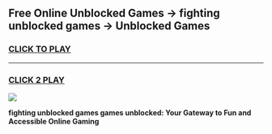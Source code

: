 
## Free Online Unblocked Games → fighting unblocked games → Unblocked Games
<h3>
<a href="https://premium.freeplayer.one?title=fighting_unblocked_games&ref=21F">CLICK TO PLAY</a></h3>
<hr>

<h3>
<a href="https://premium.freeplayer.one?title=fighting_unblocked_games&ref=21F">CLICK 2 PLAY</a>
  
</h3>

<a href="https://premium.freeplayer.one?title=fighting_unblocked_games&ref=21F/"><img src="https://clearcache.store/games.png"></a>


**fighting unblocked games games unblocked: Your Gateway to Fun and Accessible Online Gaming**
